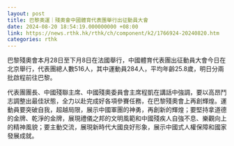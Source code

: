 ```yaml
---
layout: post
title: 巴黎奧運｜殘奧會中國體育代表團舉行出征動員大會
date: 2024-08-20 18:54:19.000000000 +08:00
link: https://news.rthk.hk/rthk/ch/component/k2/1766924-20240820.htm
categories: rthk
---
```


巴黎殘奧會本月28日至下月8日在法國舉行，中國體育代表團出征動員大會今日在北京舉行，代表團總人數516人，其中運動員284人，平均年齡25.8歲，明日分兩批啟程前往巴黎。

代表團團長、中國殘聯主席、中國殘奧委員會主席程凱在講話中強調，要以高昂鬥志調整出最佳狀態，全力以赴完成好各項參賽任務，在巴黎殘奧會上再創輝煌。運動員要突破自我，超越局限，展示中國軍團的神勇，再創新的輝煌；要堅持拿道德的金牌、乾淨的金牌，展現禮儀之邦的文明風範和中國殘疾人自強不息、樂觀向上的精神風貌；要主動交流，展現新時代大國良好形象，展示中國式人權保障和國家發展成就。
